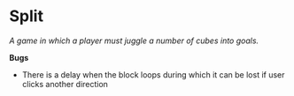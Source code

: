 # Split
*A game in which a player must juggle a number of cubes into goals.*

**Bugs**
 - There is a delay when the block loops during which it can be lost if user clicks another direction

